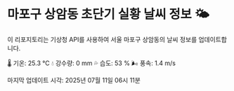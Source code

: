 
# 마포구 상암동 초단기 실황 날씨 정보 🌤️

이 리포지토리는 기상청 API를 사용하여 서울 마포구 상암동의 날씨 정보를 업데이트합니다. 

🌡️ 기온: 25.3 ℃
💧 강수량: 0 mm
💦 습도: 53 %
🌬️ 풍속: 1.4 m/s

마지막 업데이트 시각: 2025년 07월 11일 06시 11분    
